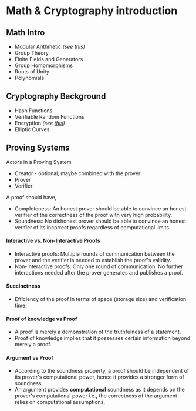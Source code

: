 # Math & Cryptography introduction

## Math Intro

- Modular Arithmetic *(see [this](https://github.com/0xkzam/cryptography?tab=readme-ov-file#contents))*
- Group Theory
- Finite Fields and Generators
- Group Homomorphisms
- Roots of Unity
- Polynomials

## Cryptography Background
- Hash Functions
- Verifiable Random Functions
- Encryption *(see [this](https://github.com/0xkzam/cryptography?tab=readme-ov-file#contents))*
- Elliptic Curves

## Proving Systems

Actors in a Proving System
- Creator - optional, maybe combined with the prover
- Prover 
- Verifier 

A proof should have,
- Completeness: An honest prover should be able to convince an honest verifier of the correctness of the proof with very high probability. 
- Soundness: No dishonest prover should be able to convince an honest verifier of its incorrect proofs regardless of computational limits.

#### Interactive vs. Non-Interactive Proofs
- Interactive proofs: Multiple rounds of communication between the prover and the verifier is needed to establish the proof's validity.
- Non-Interactive proofs: Only one round of communication. No further interactions needed after the prover generates and publishes a proof. 

#### Succinctness
- Efficiency of the proof in terms of space (storage size) and verification time.

#### Proof of knowledge vs Proof
- A proof is merely a demonstration of the truthfulness of a statement.
- Proof of knowledge implies that it possesses certain information beyond merely a proof. 

#### Argument vs Proof
- According to the soundness property, a proof should be independent of its prover's computational power, hence it provides a stronger form of soundness. 
- An argument provides **computational** soundness as it depends on the prover's computational power i.e., the correctness of the argument relies on computational assumptions.